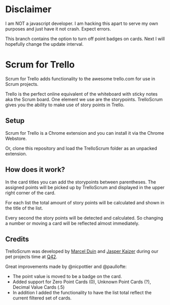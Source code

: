 Disclaimer
==========

I am NOT a javascript developer. I am hacking this apart to serve my own purposes and just have it not crash. Expect errors.

This branch contains the option to turn off point badges on cards. Next I will hopefully change the update interval.

Scrum for Trello
===========

Scrum for Trello adds functionality to the awesome trello.com for use in Scrum projects.

Trello is the perfect online equivalent of the whiteboard with sticky notes aka the Scrum
board. One element we use are the storypoints. TrelloScrum gives you the ability to
make use of story points in Trello.

Setup
-----

Scrum for Trello is a Chrome extension and you can install it via the Chrome Webstore.

Or, clone this repository and load the TrelloScrum folder as an unpacked extension.

How does it work?
-----------------
In the card titles you can add the storypoints between parentheses. The assigned points
will be picked up by TrelloScrum and displayed in the upper right corner of the card.

For each list the total amount of story points will be calculated and shown in the title
of the list.

Every second the story points will be detected and calculated. So changing a number or moving
a card will be reflected almost immediately.


Credits
-------
TrelloScrum was developed by [Marcel Duin](http://webglmarcel.q42.net/) and [Jasper Kaizer](https://twitter.com/jkaizer)
during our pet projects time at [Q42](http://q42.com).

Great improvements made by @nicpottier and @paullofte:

* The point value is moved to be a badge on the card.
* Added support for Zero Point Cards (0), Unknown Point Cards (?), Decimal Value Cards (.5)
* In addition I added the functionality to have the list total reflect the current filtered set of cards.


